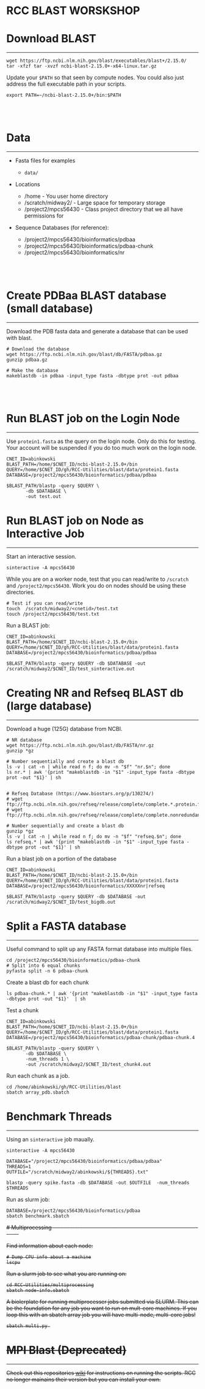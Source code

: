 # RCC BLAST WORSKSHOP


# Download BLAST
----------------------------------------------------------------
```
wget https://ftp.ncbi.nlm.nih.gov/blast/executables/blast+/2.15.0/
tar -xfzf tar -xvzf ncbi-blast-2.15.0+-x64-linux.tar.gz
```

Update your `$PATH` so that seen by compute nodes. You could also just address the full executable path in your scripts.

```
export PATH=~/ncbi-blast-2.15.0+/bin:$PATH
```

<br/><br/>

# Data
----------------------------------------------------------------
* Fasta files for examples
  - `data/`

* Locations
  - /home - You user home directory
  - /scratch/midway2/ - Large space for temporary storage
  - /project2/mpcs56430 - Class project directory that we all have permissions for

* Sequence Databases (for reference):
  - /project2/mpcs56430/bioinformatics/pdbaa
  - /project2/mpcs56430/bioinformatics/pdbaa-chunk
  - /project2/mpcs56430/bioinformatics/nr 


<br/><br/>

# Create PDBaa BLAST database (small database)
----------------------------------------------------------------

Download the PDB fasta data and generate a database that can be
used with blast.

```
# Download the database
wget https://ftp.ncbi.nlm.nih.gov/blast/db/FASTA/pdbaa.gz
gunzip pdbaa.gz

# Make the database
makeblastdb -in pdbaa -input_type fasta -dbtype prot -out pdbaa
```

<br/><br/>

# Run BLAST job on the Login Node
----------------------------------------------------------------

Use `protein1.fasta` as the query on the login node. Only do this for testing.
Your account will be suspended if you do too much work on the login node.

```
CNET_ID=abinkowski
BLAST_PATH=/home/$CNET_ID/ncbi-blast-2.15.0+/bin
QUERY=/home/$CNET_ID/gh/RCC-Utilities/blast/data/protein1.fasta
DATABASE=/project2/mpcs56430/bioinformatics/pdbaa/pdbaa

$BLAST_PATH/blastp -query $QUERY \
       -db $DATABASE \
       -out test.out
```

# Run BLAST job on Node as Interactive Job
----------------------------------------------------------------

Start an interactive session.
```
sinteractive -A mpcs56430
```

While you are on a worker node, test that you can read/write 
to `/scratch` and `/project2/mpcs56430`. Work you do on nodes
should be using these directories.

```
# Test if you can read/write
touch  /scratch/midway2/<cnetid>/test.txt
touch /project2/mpcs56430/test.txt
```

Run a BLAST job:
```
CNET_ID=abinkowski
BLAST_PATH=/home/$CNET_ID/ncbi-blast-2.15.0+/bin
QUERY=/home/$CNET_ID/gh/RCC-Utilities/blast/data/protein1.fasta
DATABASE=/project2/mpcs56430/bioinformatics/pdbaa/pdbaa

$BLAST_PATH/blastp -query $QUERY -db $DATABASE -out /scratch/midway2/$CNET_ID/test_sinteractive.out
```

# Creating NR and Refseq BLAST db (large database)
----------------------------------------------------------------

Download a huge (125G) database from NCBI.

```
# NR database
wget https://ftp.ncbi.nlm.nih.gov/blast/db/FASTA/nr.gz
gunzip *gz

# Number sequentially and create a blast db
ls -v | cat -n | while read n f; do mv -n "$f" "nr.$n"; done 
ls nr.* | awk '{print "makeblastdb -in "$1" -input_type fasta -dbtype prot -out "$1}' | sh


# Refseq Database (https://www.biostars.org/p/130274/)
# wget ftp://ftp.ncbi.nlm.nih.gov/refseq/release/complete/complete.*.protein.faa.gz
# wget ftp://ftp.ncbi.nlm.nih.gov/refseq/release/complete/complete.nonredundant_protein.*.protein.faa.gz
```

```
# Number sequentially and create a blast db
gunzip *gz
ls -v | cat -n | while read n f; do mv -n "$f" "refseq.$n"; done 
ls refseq.* | awk '{print "makeblastdb -in "$1" -input_type fasta -dbtype prot -out "$1}' | sh
```

Run a blast job on a portion of the database
```
CNET_ID=abinkowski
BLAST_PATH=/home/$CNET_ID/ncbi-blast-2.15.0+/bin
QUERY=/home/$CNET_ID/gh/RCC-Utilities/blast/data/protein1.fasta
DATABASE=/project2/mpcs56430/bioinformatics/XXXXXnr|refseq

$BLAST_PATH/blastp -query $QUERY -db $DATABASE -out /scratch/midway2/$CNET_ID/test_bigdb.out

```

# Split a FASTA database
----------------------------------------------------------------

Useful command to split up any FASTA format database into multiple files.

```
cd /project2/mpcs56430/bioinformatics/pdbaa-chunk
# Split into 6 equal chunks
pyfasta split -n 6 pdbaa-chunk 
```

Create a blast db for each chunk
```
ls pdbaa-chunk.* | awk '{print "makeblastdb -in "$1" -input_type fasta -dbtype prot -out "$1}'  | sh
```

Test a chunk
```
CNET_ID=abinkowski
BLAST_PATH=/home/$CNET_ID/ncbi-blast-2.15.0+/bin
QUERY=/home/$CNET_ID/gh/RCC-Utilities/blast/data/protein1.fasta
DATABASE=/project2/mpcs56430/bioinformatics/pdbaa-chunk/pdbaa-chunk.4

$BLAST_PATH/blastp -query $QUERY \
       -db $DATABASE \
       -num_threads 1 \
       -out /scratch/midway2/$CNET_ID/test_chunk4.out
```

Run each chunk as a job.
```
cd /home/abinkowski/gh/RCC-Utilities/blast
sbatch array_pdb.sbatch
```

# Benchmark Threads
----------------------------------------------------------------

Using an `sinteractive` job maually.
```
sinteractive -A mpcs56430

DATABASE="/project2/mpcs56430/bioinformatics/pdbaa/pdbaa"
THREADS=1
OUTFILE="/scratch/midway2/abinkowski/${THREADS}.txt"

blastp -query spike.fasta -db $DATABASE -out $OUTFILE  -num_threads $THREADS
```

Run as slurm job:
```
DATABASE=/project2/mpcs56430/bioinformatics/pdbaa
sbatch benchmark.sbatch 
```

<del>
# Multiprocessing
----------------------------------------------------------------

Find information about each node:

```
# Dump CPU info about a machine
lscpu
```

Run a slurm job to see what you are running on:
```
cd RCC-Utilities/multiprocessing
sbatch node-info.sbatch
```

A biolerplate for running multiprocesser jobs submitted via 
SLURM. This can be the foundation for any job you want to run
on mult-core machines. If you loop this with an sbatch array job
you will have multi-node, multi-core jobs!

```
sbatch multi.py 

```



# MPI Blast (Deprecated)
----------------------------------------------------------------

Check out this repositories [wiki](https://github.com/uchicago-bio/RCC-Utilities/wiki) for
instructions on running the scripts. RCC no longer mainains their 
version but you can install your own.

</del>

